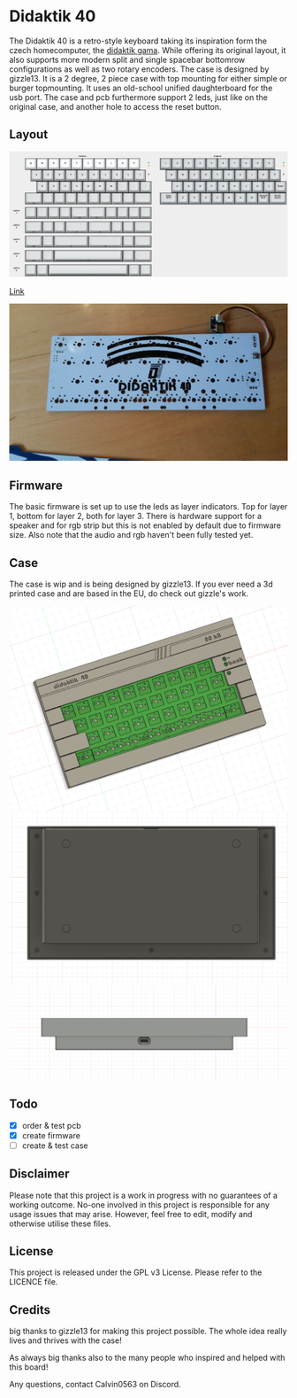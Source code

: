# Didaktik 40

The Didaktik 40 is a retro-style keyboard taking its inspiration form the czech homecomputer, the [didaktik gama](https://en.wikipedia.org/wiki/Didaktik#Didaktik_Gama). While offering its original layout, it also supports more modern split and single spacebar bottomrow configurations as well as two rotary encoders.
The case is designed by gizzle13. It is a 2 degree, 2 piece case with top mounting for either simple or burger topmounting. It uses an old-school unified daughterboard for the usb port. The case and pcb furthermore support 2 leds, just like on the original case, and another hole to access the reset button.

## Layout

![](https://github.com/calvin-mcd/Didaktik-40/blob/main/Images/KLE.png)

[Link](http://www.keyboard-layout-editor.com/#/gists/80f2dfd555ef09043852ad12f22f6b8f)

![](https://github.com/calvin-mcd/Didaktik-40/blob/main/Images/20230210_113844.jpg)

## Firmware

The basic firmware is set up to use the leds as layer indicators. Top for layer 1, bottom for layer 2, both for layer 3. There is hardware support for a speaker and for rgb strip but this is not enabled by default due to firmware size. Also note that the audio and rgb haven't been fully tested yet.

## Case

The case is wip and is being designed by gizzle13. If you ever need a 3d printed case and are based in the EU, do check out gizzle's work.

![](https://github.com/calvin-mcd/Didaktik-40/blob/main/Images/case_wip1.png)
![](https://github.com/calvin-mcd/Didaktik-40/blob/main/Images/case_wip2.png)
![](https://github.com/calvin-mcd/Didaktik-40/blob/main/Images/case_wip4.png)

## Todo

- [X] order & test pcb
- [X] create firmware
- [ ] create & test case

## Disclaimer

Please note that this project is a work in progress with no guarantees of a working outcome. No-one involved in this project is responsible for any usage issues that may arise. However, feel free to edit, modify and otherwise utilise these files.

## License

This project is released under the GPL v3 License. Please refer to the LICENCE file.

## Credits

big thanks to gizzle13 for making this project possible. The whole idea really lives and thrives with the case!

As always big thanks also to the many people who inspired and helped with this board!

Any questions, contact Calvin0563 on Discord. 

